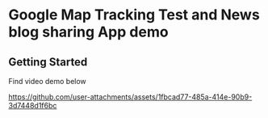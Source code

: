 # Google Map Tracking Test and News blog sharing App demo

## Getting Started

Find video demo below

https://github.com/user-attachments/assets/1fbcad77-485a-414e-90b9-3d7448d1f6bc

